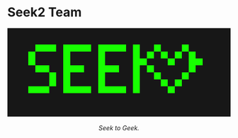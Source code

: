 # Seek2 Team

<img
  src="./imgs/seek2team.gif"
  alt="Seek2 Team"
  style="width: 100%; height: 200px; object-fit: cover" />

<center style="font-style: italic">Seek to Geek.</center>
